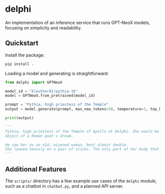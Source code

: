 # delphi
An implementation of an inference service that runs GPT-NeoX models, focusing on simplicity and readability.

## Quickstart
Install the package:

```bash
pip install .
```

Loading a model and generating is straightforward:

```python
from delphi import GPTNeoX

model_id = "EleutherAI/pythia-1b"
model = GPTNeoX.from_pretrained(model_id)

prompt = "Pythia, high priestess of the Temple"
output = model.generate(prompt, max_new_tokens=50, temperature=1, top_k=50)

print(output)

'''
Pythia, high priestess of the Temple of Apollo at Delphi. She would be the 
object of a Roman poet's dream.

He saw her as an old, wizened woman, bent almost double. 
She leaned heavily on a pair of sticks. The only part of her body that was
'''
```

## Additional Features
The `scripts/` directory has a few example use cases of the `delphi` module, such as a
chatbot in `chatbot.py`, and a planned API server. 
